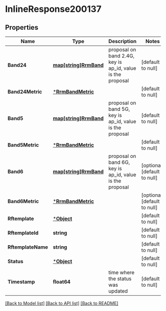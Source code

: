 # InlineResponse200137

## Properties
Name | Type | Description | Notes
------------ | ------------- | ------------- | -------------
**Band24** | [**map[string]RrmBand**](rrm_band.md) | proposal on band 2.4G, key is ap_id, value is the proposal | [default to null]
**Band24Metric** | [***RrmBandMetric**](rrm_band_metric.md) |  | [default to null]
**Band5** | [**map[string]RrmBand**](rrm_band.md) | proposal on band 5G, key is ap_id, value is the proposal | [default to null]
**Band5Metric** | [***RrmBandMetric**](rrm_band_metric.md) |  | [default to null]
**Band6** | [**map[string]RrmBand**](rrm_band.md) | proposal on band 6G, key is ap_id, value is the proposal | [optional] [default to null]
**Band6Metric** | [***RrmBandMetric**](rrm_band_metric.md) |  | [optional] [default to null]
**Rftemplate** | [***Object**](.md) |  | [default to null]
**RftemplateId** | **string** |  | [default to null]
**RftemplateName** | **string** |  | [default to null]
**Status** | [***Object**](.md) |  | [default to null]
**Timestamp** | **float64** | time where the status was updated | [default to null]

[[Back to Model list]](../README.md#documentation-for-models) [[Back to API list]](../README.md#documentation-for-api-endpoints) [[Back to README]](../README.md)

